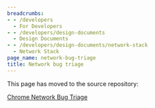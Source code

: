 ```yaml
---
breadcrumbs:
- - /developers
  - For Developers
- - /developers/design-documents
  - Design Documents
- - /developers/design-documents/network-stack
  - Network Stack
page_name: network-bug-triage
title: Network bug triage
---
```


This page has moved to the source repository:

[Chrome Network Bug
Triage](https://chromium.googlesource.com/chromium/src/+/HEAD/net/docs/bug-triage.md)
